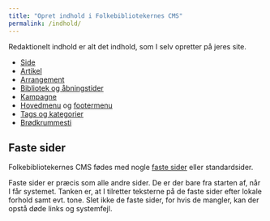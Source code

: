 ```yaml
---
title: "Opret indhold i Folkebibliotekernes CMS"
permalink: /indhold/
---
```


Redaktionelt indhold er alt det indhold, som I selv opretter på jeres site. 

- [Side](https://danskernesdigitalebibliotek.github.io/folkebibliotekernes_cms_manual/main/indhold/side/)
- [Artikel](https://danskernesdigitalebibliotek.github.io/folkebibliotekernes_cms_manual/main/indhold/artikel/)
- [Arrangement](https://danskernesdigitalebibliotek.github.io/folkebibliotekernes_cms_manual/main/indhold/arrangement/)
- [Bibliotek og åbningstider](https://danskernesdigitalebibliotek.github.io/folkebibliotekernes_cms_manual/main/indhold/kampagner/)
- [Kampagne](https://danskernesdigitalebibliotek.github.io/folkebibliotekernes_cms_manual/main/indhold/kampagner/)
- [Hovedmenu](https://danskernesdigitalebibliotek.github.io/folkebibliotekernes_cms_manual/main/indhold/hovedmenu/) og [footermenu](https://danskernesdigitalebibliotek.github.io/folkebibliotekernes_cms_manual/main/indhold/footermenu/)
- [Tags og kategorier](https://danskernesdigitalebibliotek.github.io/folkebibliotekernes_cms_manual/main/indhold/kampagner/)
- [Brødkrummesti](https://danskernesdigitalebibliotek.github.io/folkebibliotekernes_cms_manual/main/indhold/kampagner/)

## Faste sider
Folkebibliotekernes CMS fødes med nogle [faste sider](https://danskernesdigitalebibliotek.github.io/folkebibliotekernes_cms_manual/main/indhold/faste-sider/) eller standardsider. 

Faste sider er præcis som alle andre sider. De er der bare fra starten af, når I får systemet. Tanken er, at I tilretter teksterne på de faste sider efter lokale forhold samt evt. tone.
Slet ikke de faste sider, for hvis de mangler, kan der opstå døde links og systemfejl.

